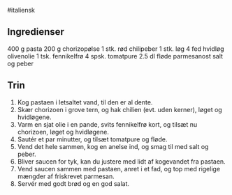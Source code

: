 #italiensk 

## Ingredienser
400 g pasta
200 g chorizopølse
1 stk. rød chilipeber
1 stk. løg
4 fed hvidløg
olivenolie
1 tsk. fennikelfrø
4 spsk. tomatpure
2.5 dl fløde
parmesanost
salt og peber

## Trin
1. Kog pastaen i letsaltet vand, til den er al dente.
2. Skær chorizoen i grove tern, og hak chilien (evt. uden kerner), løget og hvidløgene.
3. Varm en sjat olie i en pande, svits fennikelfrø kort, og tilsæt nu chorizoen, løget og hvidløgene.
4. Sautér et par minutter, og tilsæt tomatpure og fløde.
5. Vend det hele sammen, kog en anelse ind, og smag til med salt og peber.
6. Bliver saucen for tyk, kan du justere med lidt af kogevandet fra pastaen.
7. Vend saucen sammen med pastaen, anret i et fad, og top med rigelige mængder af friskrevet parmesan.
8. Servér med godt brød og en god salat.